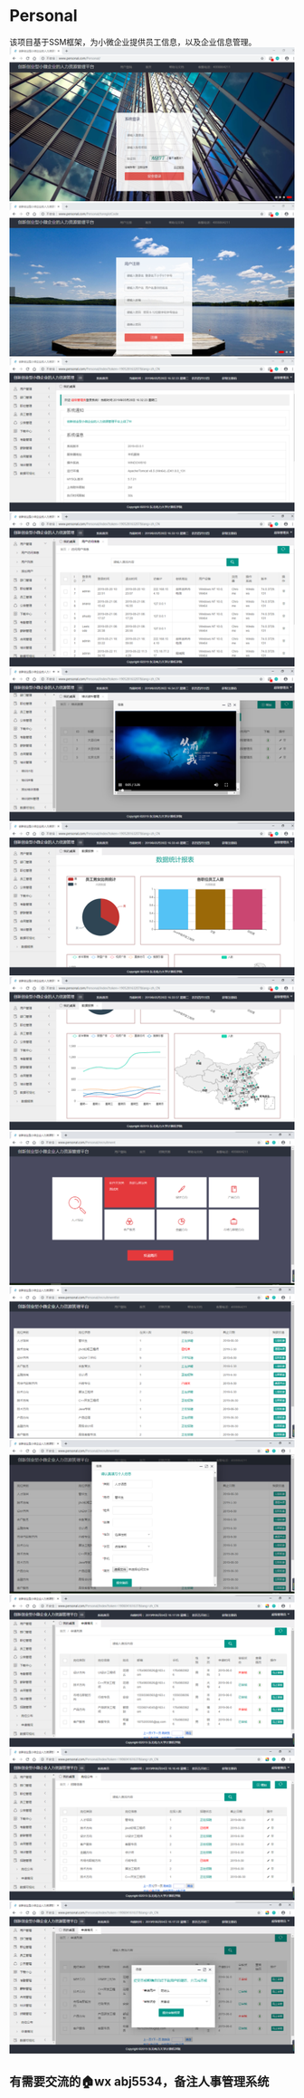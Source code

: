 # Personal
该项目基于SSM框架，为小微企业提供员工信息，以及企业信息管理。
![](images/1.png)
![](images/2.png)
![](images/3.png)
![](images/4.png)
![](images/5.png)
![](images/6.png)
![](images/7.png)
![](images/01.png)
![](images/02.png)
![](images/03.png)
![](images/04.png)
![](images/05.png)
![](images/06.png)
## 有需要交流的🏠wx abj5534，备注人事管理系统
